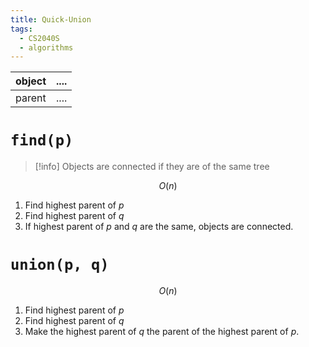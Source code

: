 ```yaml
---
title: Quick-Union
tags:
  - CS2040S
  - algorithms
---
```


| object | .... |
| ------ | ---- |
| parent | .... |

# ``find(p)``

> [!info] Objects are connected if they are of the same tree

$$ O(n)$$
1. Find highest parent of $p$
2. Find highest parent of $q$
3. If highest parent of $p$ and $q$ are the same, objects are connected.

# ``union(p, q)``


$$ O(n) $$
1. Find highest parent of $p$
2. Find highest parent of $q$
3. Make the highest parent of $q$ the parent of the highest parent of $p$.